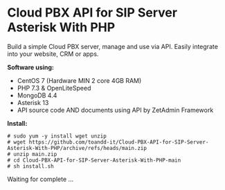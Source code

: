 <h1>Cloud PBX API for SIP Server Asterisk With PHP</h1>
Build a simple Cloud PBX server, manage and use via API. Easily integrate into your website, CRM or apps.


**Software using:**
  - CentOS 7 (Hardware MIN 2 core 4GB RAM)
  - PHP 7.3 & OpenLiteSpeed
  - MongoDB 4.4
  - Asterisk 13
  - API source code AND documents using API by ZetAdmin Framework

**Install:**
```
# sudo yum -y install wget unzip
# wget https://github.com/toandd-it/Cloud-PBX-API-for-SIP-Server-Asterisk-With-PHP/archive/refs/heads/main.zip
# unzip main.zip
# cd Cloud-PBX-API-for-SIP-Server-Asterisk-With-PHP-main
# sh install.sh
```
Waiting for complete ...